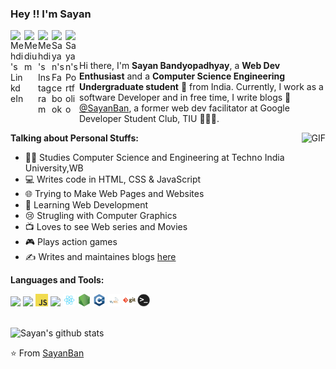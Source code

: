 ### Hey !! I'm Sayan

<a href="https://www.linkedin.com/in/SayanBan">
  <img align="left" alt="Mehdi's LinkdeIn" width="22px" src="https://cdn.jsdelivr.net/npm/simple-icons@v3/icons/linkedin.svg" />
</a>
<a href="https://medium.com/@SayanBan">
  <img align="left" alt="Medium" width="22px" src="https://cdn.jsdelivr.net/npm/simple-icons@v3/icons/medium.svg" />
</a>
<a href="https://instagram.com/sayan_bandyopadhyay__">
  <img align="left" alt="Mehdi's Instagram" width="22px" src="https://cdn.jsdelivr.net/npm/simple-icons@v3/icons/instagram.svg" />
</a>
<a href="https://www.facebook.com/sayan.bandyopadhyay.12/">
  <img align="left" alt="Sayan's Facebook" width="22px" src="https://cdn.jsdelivr.net/npm/simple-icons@v3/icons/facebook.svg" />
</a>
<a href="https://sayanban.github.io">
  <img align="left" alt="Sayan's Portfolio" width="22px" src="https://simpleicons.org/icons/github.svg" />
</a>

<br />
<br />

Hi there, I'm **Sayan Bandyopadhyay**, a **Web Dev Enthusiast** and a **Computer Science Engineering Undergraduate student** 🚀 from India.  Currently, I work as a software Developer and in free time, I write blogs 🙍 [@SayanBan](https://medium.com/SayanBan), a former web dev facilitator at Google Developer Student Club, TIU 👨🏽‍💼. 

  <img align="right" alt="GIF" src="https://i.pinimg.com/originals/e4/26/70/e426702edf874b181aced1e2fa5c6cde.gif" />

**Talking about Personal Stuffs:**

* :man_student: Studies Computer Science and Engineering at Techno India University,WB
* :computer: Writes code in HTML, CSS & JavaScript
* :globe_with_meridians: Trying to Make Web Pages and Websites
* :open_book: Learning Web Development
* :cry: Strugling with Computer Graphics 
* :tv: Loves to see Web series and Movies
* :video_game: Plays action games
* :writing_hand: Writes and maintaines blogs [here](https://medium.com/@SayanBan)


**Languages and Tools:**  

<code><img height="20" src="https://upload.wikimedia.org/wikipedia/commons/6/61/HTML5_logo_and_wordmark.svg"></code>
<code><img height="20" src="https://upload.wikimedia.org/wikipedia/commons/d/d5/CSS3_logo_and_wordmark.svg"></code>
<code><img height="20" src="https://raw.githubusercontent.com/github/explore/80688e429a7d4ef2fca1e82350fe8e3517d3494d/topics/javascript/javascript.png"></code>
<code><img height="20" src="https://upload.wikimedia.org/wikipedia/commons/3/35/The_C_Programming_Language_logo.svg"></code>
<code><img height="20" src="https://raw.githubusercontent.com/github/explore/80688e429a7d4ef2fca1e82350fe8e3517d3494d/topics/react/react.png"></code>
<code><img height="20" src="https://raw.githubusercontent.com/github/explore/80688e429a7d4ef2fca1e82350fe8e3517d3494d/topics/nodejs/nodejs.png"></code>
<code><img height="20" src="https://raw.githubusercontent.com/github/explore/80688e429a7d4ef2fca1e82350fe8e3517d3494d/topics/cpp/cpp.png"></code>
<code><img height="20" src="https://raw.githubusercontent.com/github/explore/80688e429a7d4ef2fca1e82350fe8e3517d3494d/topics/mysql/mysql.png"></code>
<code><img height="20" src="https://raw.githubusercontent.com/github/explore/80688e429a7d4ef2fca1e82350fe8e3517d3494d/topics/git/git.png"></code>
<code><img height="20" src="https://raw.githubusercontent.com/github/explore/80688e429a7d4ef2fca1e82350fe8e3517d3494d/topics/terminal/terminal.png"></code>

<br>![Sayan's github stats](https://github-readme-stats.vercel.app/api?username=SayanBan&show_icons=true&theme=tokyonight)

⭐️ From [SayanBan](https://github.com/SayanBan)
